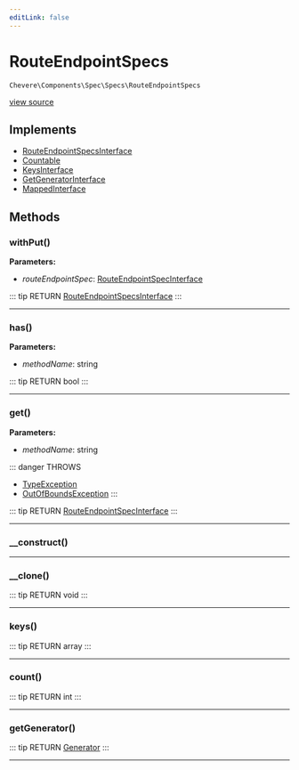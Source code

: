 ```yaml
---
editLink: false
---
```


# RouteEndpointSpecs

`Chevere\Components\Spec\Specs\RouteEndpointSpecs`

[view source](https://github.com/chevere/chevere/blob/master/src/Chevere/Components/Spec/Specs/RouteEndpointSpecs.php)

## Implements

- [RouteEndpointSpecsInterface](../../../Interfaces/Spec/Specs/RouteEndpointSpecsInterface.md)
- [Countable](https://www.php.net/manual/class.countable)
- [KeysInterface](../../../Interfaces/DataStructure/KeysInterface.md)
- [GetGeneratorInterface](../../../Interfaces/DataStructure/GetGeneratorInterface.md)
- [MappedInterface](../../../Interfaces/DataStructure/MappedInterface.md)

## Methods

### withPut()

**Parameters:**

- *routeEndpointSpec*: [RouteEndpointSpecInterface](../../../Interfaces/Spec/Specs/RouteEndpointSpecInterface.md)

::: tip RETURN
[RouteEndpointSpecsInterface](../../../Interfaces/Spec/Specs/RouteEndpointSpecsInterface.md)
:::

---

### has()

**Parameters:**

- *methodName*: string

::: tip RETURN
bool
:::

---

### get()

**Parameters:**

- *methodName*: string

::: danger THROWS
- [TypeException](../../../Exceptions/Core/TypeException.md) 
- [OutOfBoundsException](../../../Exceptions/Core/OutOfBoundsException.md) 
:::

::: tip RETURN
[RouteEndpointSpecInterface](../../../Interfaces/Spec/Specs/RouteEndpointSpecInterface.md)
:::

---

### __construct()

---

### __clone()

::: tip RETURN
void
:::

---

### keys()

::: tip RETURN
array
:::

---

### count()

::: tip RETURN
int
:::

---

### getGenerator()

::: tip RETURN
[Generator](https://www.php.net/manual/class.generator)
:::

---
